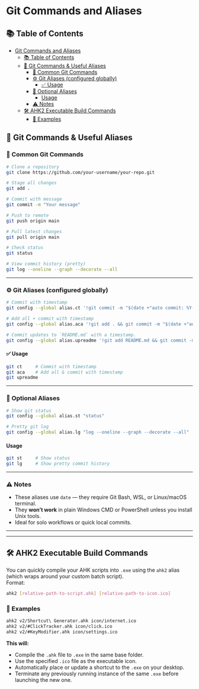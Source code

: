 # Git Commands and Aliases

## 📚 Table of Contents

- [Git Commands and Aliases](#git-commands-and-aliases)
  - [📚 Table of Contents](#-table-of-contents)
  - [🧭 Git Commands \& Useful Aliases](#-git-commands--useful-aliases)
    - [🚀 Common Git Commands](#-common-git-commands)
    - [⚙️ Git Aliases (configured globally)](#️-git-aliases-configured-globally)
      - [✅ Usage](#-usage)
    - [📝 Optional Aliases](#-optional-aliases)
      - [Usage](#usage)
    - [⚠️ Notes](#️-notes)
  - [🛠️ AHK2 Executable Build Commands](#️-ahk2-executable-build-commands)
    - [📌 Examples](#-examples)

## 🧭 Git Commands & Useful Aliases

### 🚀 Common Git Commands

```bash
# Clone a repository
git clone https://github.com/your-username/your-repo.git

# Stage all changes
git add .

# Commit with message
git commit -m "Your message"

# Push to remote
git push origin main

# Pull latest changes
git pull origin main

# Check status
git status

# View commit history (pretty)
git log --oneline --graph --decorate --all
```

---

### ⚙️ Git Aliases (configured globally)

```bash
# Commit with timestamp
git config --global alias.ct '!git commit -m "$(date +"auto commit: %Y-%m-%d %H:%M:%S")"'

# Add all + commit with timestamp
git config --global alias.aca '!git add . && git commit -m "$(date +"auto commit: %Y-%m-%d %H:%M:%S")"'

# Commit updates to `README.md` with a timestamp.
git config --global alias.upreadme '!git add README.md && git commit -m "update README.md: $(date +\\\"%Y-%m-%d %H:%M:%S\\\")"'

```

#### ✅ Usage

```bash
git ct     # Commit with timestamp
git aca    # Add all & commit with timestamp
git upreadme
```

---

### 📝 Optional Aliases

```bash
# Show git status
git config --global alias.st "status"

# Pretty git log
git config --global alias.lg "log --oneline --graph --decorate --all"
```

#### Usage

```bash
git st     # Show status
git lg     # Show pretty commit history
```

---

### ⚠️ Notes

- These aliases use `date` — they require Git Bash, WSL, or Linux/macOS terminal.
- They **won’t work** in plain Windows CMD or PowerShell unless you install Unix tools.
- Ideal for solo workflows or quick local commits.

---
---

## 🛠️ AHK2 Executable Build Commands

You can quickly compile your AHK scripts into `.exe` using the `ahk2` alias (which wraps around your custom batch script).  
Format:

```bash
ahk2 [relative-path-to-script.ahk] [relative-path-to-icon.ico]
```

### 📌 Examples

```bash
ahk2 v2/Shortcut\ Generator.ahk icon/internet.ico
ahk2 v2/#ClickTracker.ahk icon/click.ico
ahk2 v2/#KeyModifier.ahk icon/settings.ico
```

**This will:**

- Compile the `.ahk` file to `.exe` in the same base folder.
- Use the specified `.ico` file as the executable icon.
- Automatically place or update a shortcut to the `.exe` on your desktop.
- Terminate any previously running instance of the same `.exe` before launching the new one.

